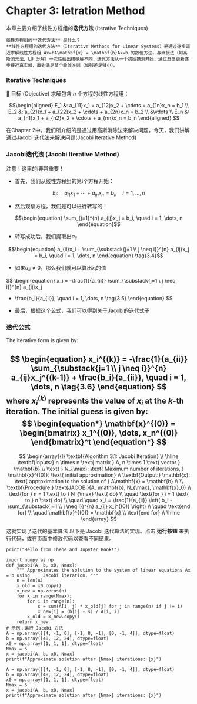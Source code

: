 # Chapter 3: Ietration Method
本章主要介绍了线性方程组的**迭代方法** (Iterative Techniques)

```{note}
线性方程组的**迭代方法** 是什么？
**线性方程组的迭代方法**（Iterative Methods for Linear Systems）是通过逐步逼近求解线性方程组 Ax=bA\mathbf{x} = \mathbf{b}Ax=b 的数值方法。与直接法（如高斯消元法、LU 分解）一次性给出精确解不同，迭代方法从一个初始猜测开始，通过反复更新逐步接近真实解，直到满足某个收敛准则（如残差足够小）。
```



### Iterative Techniques 
🎯 目标 (Objective) 求解包含 $n$ 个方程的线性方程组：

$$\begin{aligned} E_1 &: a_{11}x_1 + a_{12}x_2 + \cdots + a_{1n}x_n = b_1 \\ E_2 &: a_{21}x_1 + a_{22}x_2 + \cdots + a_{2n}x_n = b_2 \\ &\vdots \\ E_n &: a_{n1}x_1 + a_{n2}x_2 + \cdots + a_{nn}x_n = b_n \end{aligned} $$

在Chapter 2中，我们所介绍的是通过用高斯消除法来解决问题，今天，我们讲解通过Jacobi 迭代法来解决问题(Jacobi Iterative Method)

### **Jacobi迭代法 (Jacobi Iterative Method)**
注意！这里的i非常重要！
- 首先，我们从线性方程组的第i个方程开始：

$$E_i: \quad a_{i1}x_1 + \cdots + a_{in}x_n = b_i, \quad i = 1, \dots, n  $$
- 然后观察方程，我们是可以进行转写的！

$$\begin{equation} \sum_{j=1}^{n} a_{ij}x_j = b_i, \quad i = 1, \dots, n  \end{equation}$$
- 转写成功后，我们提取出$a_{ii}$

$$\begin{equation} a_{ii}x_i + \sum_{\substack{j=1 \\ j \neq i}}^{n} a_{ij}x_j = b_i, \quad i = 1, \dots, n \end{equation} \tag{3.4}$$
- 如果$a_{ii} \neq 0$，那么我们就可以算出$x_i$的值

$$
\begin{equation}
x_i = -\frac{1}{a_{ii}} \sum_{\substack{j=1 \\ j \neq i}}^{n} a_{ij}x_j 
+ \frac{b_i}{a_{ii}}, \quad i = 1, \dots, n \tag{3.5}
\end{equation}
$$
- 最后，根据这个公式，我们可以得到关于Jacobi的迭代式子
### 迭代公式
The iterative form is given by:

$$
\begin{equation} x_i^{(k)} = -\frac{1}{a_{ii}} \sum_{\substack{j=1 \\ j \neq i}}^{n} a_{ij}x_j^{(k-1)} + \frac{b_i}{a_{ii}}, \quad i = 1, \dots, n \tag{3.6} \end{equation}
$$where $x_i^{(k)}$ represents the value of $x_i$ at the $k$-th iteration. The initial guess is given by:
$$
\begin{equation*} \mathbf{x}^{(0)} = \begin{bmatrix} x_1^{(0)}, \dots, x_n^{(0)} \end{bmatrix}^t \end{equation*}
$$
---
$$
\begin{array}{l}
\textbf{Algorithm 3.1: Jacobi Iteration} \\
\hline
\textbf{Inputs:} n \times n \text{ matrix } A, n \times 1 \text{ vector } \mathbf{b} \\
\text{ } N_{\max}: \text{ Maximum number of iterations, } \mathbf{x}^{(0)}: \text{ initial approximation} \\
\textbf{Output:} \mathbf{x}: \text{ approximation to the solution of } A\mathbf{x} = \mathbf{b} \\
\\
\textbf{Procedure:} \text{JACOBI}(A, \mathbf{b}, N_{\max}, \mathbf{x}_0) \\
\text{for } n = 1 \text{ to } N_{\max} \text{ do} \\
\quad \text{for } i = 1 \text{ to } n \text{ do} \\
\quad \quad x_i = \frac{1}{a_{ii}} \left( b_i - \sum_{\substack{j=1 \\ j \neq i}}^{n} a_{ij} x_j^{(0)} \right) \\
\quad \text{end for} \\
\quad \mathbf{x}^{(0)} = \mathbf{x} \\
\text{end for} \\
\hline
\end{array}
$$

这就实现了迭代的基本算法
以下是 Jacobi 迭代算法的实现。点击 **运行按钮** 来执行代码，或在页面中修改代码以查看不同结果。 

```{code-cell}
print("Hello from Thebe and Jupyter Book!")
```


```{code-cell}
import numpy as np 
def jacobi(A, b, x0, Nmax): 
	""" Approximates the solution to the system of linear equations Ax = b using     Jacobi iteration. """
	n = len(A) 
	x_old = x0.copy() 
	x_new = np.zeros(n) 
	for k in range(Nmax): 
		for i in range(n):
			s = sum(A[i, j] * x_old[j] for j in range(n) if j != i) 
			x_new[i] = (b[i] - s) / A[i, i] 
		x_old = x_new.copy() 
	return x_new
# 示例：运行 Jacobi 方法
A = np.array([[4, -1, 0], [-1, 8, -1], [0, -1, 4]], dtype=float) 
b = np.array([48, 12, 24], dtype=float) 
x0 = np.array([1, 1, 1], dtype=float) 
Nmax = 5            
x = jacobi(A, b, x0, Nmax) 
print(f"Approximate solution after {Nmax} iterations: {x}")
```


```{code-cell}
A = np.array([[4, -1, 0], [-1, 8, -1], [0, -1, 4]], dtype=float) 
b = np.array([48, 12, 24], dtype=float) 
x0 = np.array([1, 1, 1], dtype=float) 
Nmax = 5            
x = jacobi(A, b, x0, Nmax) 
print(f"Approximate solution after {Nmax} iterations: {x}")
```
